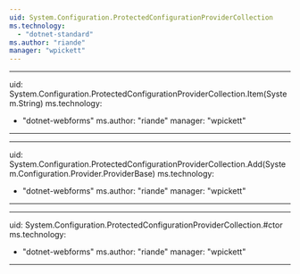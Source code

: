 ```yaml
---
uid: System.Configuration.ProtectedConfigurationProviderCollection
ms.technology: 
  - "dotnet-standard"
ms.author: "riande"
manager: "wpickett"
---
```


---
uid: System.Configuration.ProtectedConfigurationProviderCollection.Item(System.String)
ms.technology: 
  - "dotnet-webforms"
ms.author: "riande"
manager: "wpickett"
---

---
uid: System.Configuration.ProtectedConfigurationProviderCollection.Add(System.Configuration.Provider.ProviderBase)
ms.technology: 
  - "dotnet-webforms"
ms.author: "riande"
manager: "wpickett"
---

---
uid: System.Configuration.ProtectedConfigurationProviderCollection.#ctor
ms.technology: 
  - "dotnet-webforms"
ms.author: "riande"
manager: "wpickett"
---
